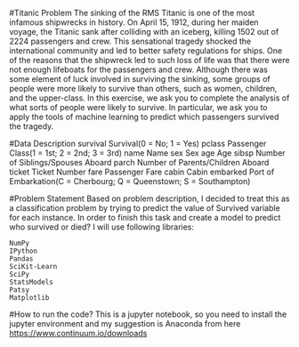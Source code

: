 #Titanic Problem
The sinking of the RMS Titanic is one of the most infamous shipwrecks in history. On April 15, 1912, during her maiden voyage, the Titanic sank after colliding with an iceberg, killing 1502 out of 2224 passengers and crew. This sensational tragedy shocked the international community and led to better safety regulations for ships.
One of the reasons that the shipwreck led to such loss of life was that there were not enough lifeboats for the passengers and crew. Although there was some element of luck involved in surviving the sinking, some groups of people were more likely to survive than others, such as women, children, and the upper-class.
In this exercise, we ask you to complete the analysis of what sorts of people were likely to survive. In particular, we ask you to apply the tools of machine learning to predict which passengers survived the tragedy.


#Data Description
    survival Survival(0 = No; 1 = Yes)
    pclass Passenger Class(1 = 1st; 2 = 2nd; 3 = 3rd)
    name Name
    sex Sex
    age Age
    sibsp Number of Siblings/Spouses Aboard
    parch Number of Parents/Children Aboard
    ticket Ticket Number
    fare Passenger Fare
    cabin Cabin
    embarked Port of Embarkation(C = Cherbourg; Q = Queenstown; S = Southampton)


#Problem Statement
Based on problem description, I decided to treat this as a classification problem by trying to predict the value of Survived variable for each instance.
In order to finish this task and create a model to predict who survived or died? I will use following libraries:

    NumPy
    IPython
    Pandas
    SciKit-Learn
    SciPy
    StatsModels
    Patsy
    Matplotlib
    

#How to run the code?
This is a jupyter notebook, so you need to install the jupyter environment and my suggestion is Anaconda from here https://www.continuum.io/downloads
